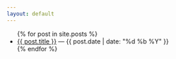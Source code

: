 ```yaml
---
layout: default
---
```


<ul class="blog-post-index">
    {% for post in site.posts %}
        <li class="blog-post-index-item">
            <a href="{{ post.url }}">{{ post.title }}</a>
            &mdash;
            {{ post.date | date: "%d %b %Y" }}
        </li>
    {% endfor %}
</ul>

